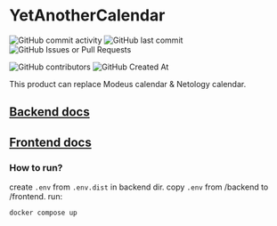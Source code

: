 # YetAnotherCalendar

![GitHub commit activity](https://img.shields.io/github/commit-activity/m/depocoder/YetAnotherCalendar)
![GitHub last commit](https://img.shields.io/github/last-commit/depocoder/YetAnotherCalendar)
![GitHub Issues or Pull Requests](https://img.shields.io/github/issues-closed/depocoder/YetAnotherCalendar)

![GitHub contributors](https://img.shields.io/github/contributors/depocoder/YetAnotherCalendar)
![GitHub Created At](https://img.shields.io/github/created-at/depocoder/YetAnotherCalendar)


This product can replace Modeus calendar & Netology calendar.

## [Backend docs](https://github.com/depocoder/YetAnotherCalendar/tree/main/backend)

## [Frontend docs](https://github.com/depocoder/YetAnotherCalendar/tree/main/frontend)

### How to run?

create `.env` from `.env.dist` in backend dir.
copy `.env` from /backend to /frontend.
run:
```
docker compose up
```

